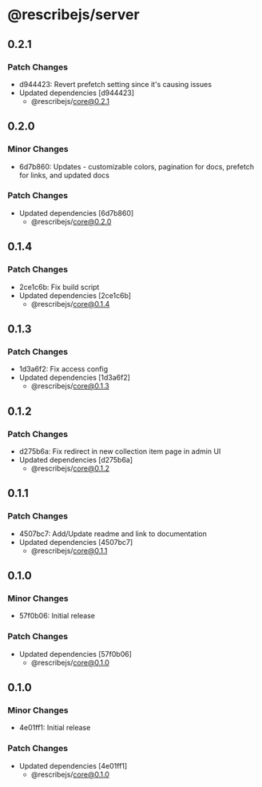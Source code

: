 # @rescribejs/server

## 0.2.1

### Patch Changes

-   d944423: Revert prefetch setting since it's causing issues
-   Updated dependencies [d944423]
    -   @rescribejs/core@0.2.1

## 0.2.0

### Minor Changes

-   6d7b860: Updates - customizable colors, pagination for docs, prefetch for links, and updated docs

### Patch Changes

-   Updated dependencies [6d7b860]
    -   @rescribejs/core@0.2.0

## 0.1.4

### Patch Changes

-   2ce1c6b: Fix build script
-   Updated dependencies [2ce1c6b]
    -   @rescribejs/core@0.1.4

## 0.1.3

### Patch Changes

-   1d3a6f2: Fix access config
-   Updated dependencies [1d3a6f2]
    -   @rescribejs/core@0.1.3

## 0.1.2

### Patch Changes

-   d275b6a: Fix redirect in new collection item page in admin UI
-   Updated dependencies [d275b6a]
    -   @rescribejs/core@0.1.2

## 0.1.1

### Patch Changes

-   4507bc7: Add/Update readme and link to documentation
-   Updated dependencies [4507bc7]
    -   @rescribejs/core@0.1.1

## 0.1.0

### Minor Changes

-   57f0b06: Initial release

### Patch Changes

-   Updated dependencies [57f0b06]
    -   @rescribejs/core@0.1.0

## 0.1.0

### Minor Changes

-   4e01ff1: Initial release

### Patch Changes

-   Updated dependencies [4e01ff1]
    -   @rescribejs/core@0.1.0
